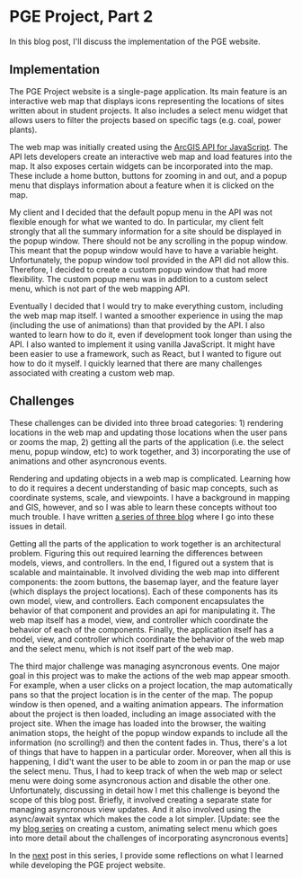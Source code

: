 # PGE Project, Part 2

In this blog post, I'll discuss the implementation of the PGE website.

## Implementation

The PGE Project website is a single-page application. Its main feature is an interactive web map that displays icons representing the locations of sites written about in student projects. It also includes a select menu widget that allows users to filter the projects based on specific tags (e.g. coal, power plants).

The web map was initially created using the [ArcGIS API for JavaScript](https://developers.arcgis.com/javascript/3/). The API lets developers create an interactive web map and load features into the map. It also exposes certain widgets can be incorporated into the map. These include a home button, buttons for zooming in and out, and a popup menu that displays information about a feature when it is clicked on the map.

My client and I decided that the default popup menu in the API was not flexible enough for what we wanted to do. In particular, my client felt strongly that all the summary information for a site should be displayed in the popup window. There should not be any scrolling in the popup window. This meant that the popup window would have to have a variable height. Unfortunately, the popup window tool provided in the API did not allow this. Therefore, I decided to create a custom popup window that had more flexibility. The custom popup menu was in addition to a custom select menu, which is not part of the web mapping API.

Eventually I decided that I would try to make everything custom, including the web map map itself. I wanted a smoother experience in using the map (including the use of animations) than that provided by the API. I also wanted to learn how to do it, even if development took longer than using the API. I also wanted to implement it using vanilla JavaScript. It might have been easier to use a framework, such as React, but I wanted to figure out how to do it myself. I quickly learned that there are many challenges associated with creating a custom web map.

## Challenges

These challenges can be divided into three broad categories: 1) rendering locations in the web map and updating those locations when the user pans or zooms the map, 2) getting all the parts of the application (i.e. the select menu, popup window, etc) to work together, and 3) incorporating the use of animations and other asyncronous events.

Rendering and updating objects in a web map is complicated. Learning how to do it requires a decent understanding of basic map concepts, such as coordinate systems, scale, and viewpoints. I have a background in mapping and GIS, however, and so I was able to learn these concepts without too much trouble. I have written [a series of three blog](understanding-web-maps-part-1) where I go into these issues in detail.

Getting all the parts of the application to work together is an architectural problem. Figuring this out required learning the differences between models, views, and controllers. In the end, I figured out a system that is scalable and maintainable. It involved dividing the web map into different components: the zoom buttons, the basemap layer, and the feature layer (which displays the project locations). Each of these components has its own model, view, and controllers. Each component encapsulates the behavior of that component and provides an api for manipulating it. The web map itself has a model, view, and controller which coordinate the behavior of each of the components. Finally, the application itself has a model, view, and controller which coordinate the behavior of the web map and the select menu, which is not itself part of the web map.

The third major challenge was managing asyncronous events. One major goal in this project was to make the actions of the web map appear smooth. For example, when a user clicks on a project location, the map automatically pans so that the project location is in the center of the map. The popup window is then opened, and a waiting animation appears. The information about the project is then loaded, including an image associated with the project site. When the image has loaded into the browser, the waiting animation stops, the height of the popup window expands to include all the information (no scrolling!) and then the content fades in. Thus, there's a lot of things that have to happen in a particular order. Moreover, when all this is happening, I did't want the user to be able to zoom in or pan the map or use the select menu. Thus, I had to keep track of when the web map or select menu were doing some asyncronous action and disable the other one. Unfortunately, discussing in detail how I met this challenge is beyond the scope of this blog post. Briefly, it involved creating a separate state for managing asyncronous view updates. And it also involved using the async/await syntax which makes the code a lot simpler. [Update: see the my [blog series](select-menu-part-1) on creating a custom, animating select menu which goes into more detail about the challenges of incorporating asyncronous events]

In the [next](pge-3) post in this series, I provide some reflections on what I learned while developing the PGE project website.
